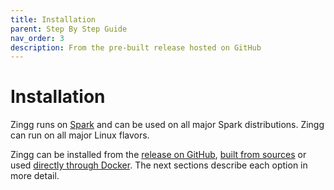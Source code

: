 ```yaml
---
title: Installation
parent: Step By Step Guide
nav_order: 3
description: From the pre-built release hosted on GitHub
---
```


# Installation

Zingg runs on [Spark](https://spark.apache.org) and can be used on all major Spark distributions. Zingg can run on all major Linux flavors.

Zingg can be installed from the [release on GitHub](../stepbystep/installation/installing-from-release/), [built from sources](../stepbystep/installation/compiling-from-source.md) or used [directly through Docker](../stepbystep/installation/docker/). The next sections describe each option in more detail.
